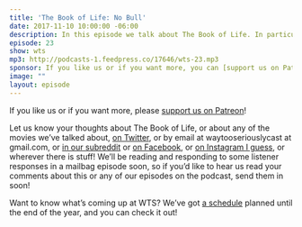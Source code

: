 ```yaml
---
title: 'The Book of Life: No Bull'
date: 2017-11-10 10:00:00 -06:00
description: In this episode we talk about The Book of Life. In particular, we talk about the importance of representation, whether women are prizes to be won, and tomato sauce.
episode: 23
show: wts
mp3: http://podcasts-1.feedpress.co/17646/wts-23.mp3
sponsor: If you like us or if you want more, you can [support us on Patreon](https://www.patreon.com/clockworkscast)!
image: ""
layout: episode
---
```


If you like us or if you want more, please [support us on Patreon](https://www.patreon.com/clockworkscast)!

Let us know your thoughts about The Book of Life, or about any of the movies we’ve talked about, [on Twitter](http://www.twitter.com/wtscast), or by email at waytooseriouslycast at gmail.com, or [in our subreddit](https://www.reddit.com/r/Goodstuff_fm/) or [on Facebook](http://www.facebook.com/wtscast), or [on Instagram I guess](https://www.instagram.com/waytooseriously/), or wherever there is stuff! We’ll be reading and responding to some listener responses in a mailbag episode soon, so if you’d like to hear us read your comments about this or any of our episodes on the podcast, send them in soon!

Want to know what’s coming up at WTS? We’ve got [a schedule](https://docs.google.com/document/d/1f6fvTgbzQOCUD_potL6mWClmSC3D2cOBgKz36OwSC68) planned until the end of the year, and you can check it out!
